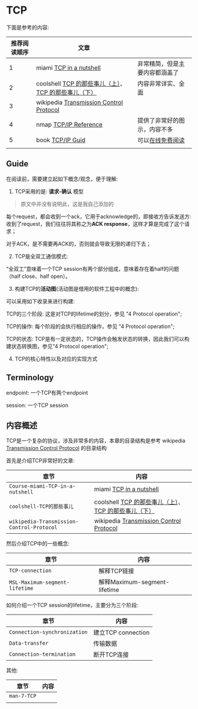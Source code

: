 # TCP

下面是参考的内容:

| 推荐阅读顺序 | 文章                                                         |                                                              |
| ------------ | ------------------------------------------------------------ | ------------------------------------------------------------ |
| 1            | miami [TCP in a nutshell](https://www.cs.miami.edu/home/burt/learning/Csc524.032/notes/tcp_nutshell.html) | 非常精简，但是主要内容都涵盖了                               |
| 2            | coolshell [TCP 的那些事儿（上）](https://coolshell.cn/articles/11564.html)、[TCP 的那些事儿（下）](https://coolshell.cn/articles/11609.html) | 内容非常详实、全面                                           |
| 3            | wikipedia [Transmission Control Protocol](https://en.wikipedia.org/wiki/Transmission_Control_Protocol) |                                                              |
| 4            | nmap [TCP/IP Reference](https://nmap.org/book/tcpip-ref.html) | 提供了非常好的图示，内容不多                                 |
| 5            | book [TCP/IP Guid](http://www.tcpipguide.com/index.htm)      | 可以[在线免费阅读](http://www.tcpipguide.com/free/index.htm) |
|              |                                                              |                                                              |



## Guide

在阅读前，需要建立起如下概念/观念，便于理解: 

1) TCP采用的是: **请求-确认** 模型

> 原文中并没有说明此，这是我自己添加的

每个request，都会收到一个ack，它用于acknowledge的，即接收方告诉发送方: 收到了request，我们往往将其称之为**ACK response**，这样才算是完成了这个请求；

对于ACK，是不需要再ACK的，否则就会导致无限的递归下去；

2) TCP是全双工通信模式:

“全双工”意味着一个TCP session有两个部分组成，意味着存在着half的问题（half close、half open）。

3) 构建TCP的**活动图**(活动图是借用的软件工程中的概念): 

可以采用如下收录来进行构建:

TCP的三个阶段: 这是对TCP的lifetime的划分，参见 "4 Protocol operation";

TCP的操作: 每个阶段的会执行相应的操作，参见 "4 Protocol operation";

TCP的状态: TCP是有一定状态的，TCP操作会触发状态的转换，因此我们可以构建状态转换图，参见"4 Protocol operation";

4) TCP的核心特性以及对应的实现方式

## Terminology

endpoint: 一个TCP有两个endpoint

session: 一个TCP session



## 内容概述

TCP是一个复杂的协议，涉及非常多的内容，本章的目录结构是参考 wikipedia [Transmission Control Protocol](https://en.wikipedia.org/wiki/Transmission_Control_Protocol) 的目录结构 

首先是介绍TCP非常好的文章:

| 章节                                      | 内容                                                         |
| ----------------------------------------- | ------------------------------------------------------------ |
| `Course-miami-TCP-in-a-nutshell`          | miami [TCP in a nutshell](https://www.cs.miami.edu/home/burt/learning/Csc524.032/notes/tcp_nutshell.html) |
| `coolshell-TCP的那些事儿`                 | coolshell [TCP 的那些事儿（上）](https://coolshell.cn/articles/11564.html)、[TCP 的那些事儿（下）](https://coolshell.cn/articles/11609.html) |
| `wikipedia-Transmission-Control-Protocol` | wikipedia [Transmission Control Protocol](https://en.wikipedia.org/wiki/Transmission_Control_Protocol) |

然后介绍TCP中的一些概念:

| 章节                           | 内容                         |
| ------------------------------ | ---------------------------- |
| `TCP-connection`               | 解释TCP链接                  |
| `MSL-Maximum-segment-lifetime` | 解释Maximum-segment-lifetime |

如何介绍一个TCP session的lifetime，主要分为三个阶段:

| 章节                         | 内容               |
| ---------------------------- | ------------------ |
| `Connection-synchronization` | 建立TCP connection |
| `Data-transfer`              | 传输数据           |
| `Connection-termination`     | 断开TCP连接        |

其他:

| 章节        | 内容 |
| ----------- | ---- |
| `man-7-TCP` |      |
|             |      |

